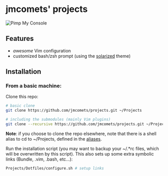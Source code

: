 jmcomets' projects
==================

![Pimp My Console][]

## Features

- *awesome* Vim configuration
- customized bash/zsh prompt (using the [solarized][] theme)

## Installation

### From a basic machine:

Clone this repo:

```bash
# basic clone
git clone https://github.com/jmcomets/projects.git ~/Projects

# including the submodules (mainly Vim plugins)
git clone --recursive https://github.com/jmcomets/projects.git ~/Projects
```

__Note__: if you choose to clone the repo elsewhere, note that there is a
shell alias to cd to ~/Projects, defined in the [aliases][].

Run the installation script (you may want to backup your ~/.\*rc files,
which will be overwritten by this script). This also sets up some extra
symbolic links (Bundle, .vim, .bash, etc...):

```bash
Projects/Dotfiles/configure.sh # setup links
```

[Pimp My Console]: ../../blob/master/Misc/pimp-my-console.png?raw=true
[aliases]: ../../blob/master/Dotfiles/Shell/aliases
[solarized]: https://github.com/altercation/solarized
